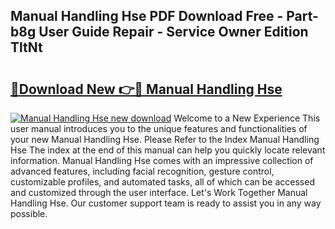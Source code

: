 ## Manual Handling Hse PDF Download Free - Part-b8g User Guide Repair - Service Owner Edition TltNt

# <h2><a href="http://cf1859.oget.top/?id=Manual+Handling+Hse">🔗Download New 👉🔴 Manual Handling Hse</a></h2>

[![Manual Handling Hse new download](https://i.imgur.com/5g1atiW.png)](http://cf1859.oget.top/?id=Manual+Handling+Hse)
Welcome to a New Experience This user manual introduces you to the unique features and functionalities of your new Manual Handling Hse. Please Refer to the Index Manual Handling Hse The index at the end of this manual can help you quickly locate relevant information. Manual Handling Hse comes with an impressive collection of advanced features, including facial recognition, gesture control, customizable profiles, and automated tasks, all of which can be accessed and customized through the user interface. Let's Work Together Manual Handling Hse. Our customer support team is ready to assist you in any way possible.

